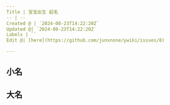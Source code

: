 ```yaml
---
Title | 宝宝出生 起名
-- | --
Created @ | `2024-08-23T14:22:20Z`
Updated @| `2024-08-23T14:22:20Z`
Labels | ``
Edit @| [here](https://github.com/junxnone/ywiki/issues/8)

---
```



## 小名


## 大名


